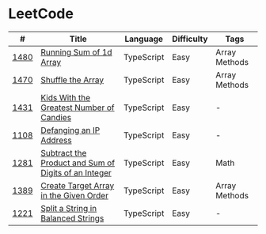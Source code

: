 # LeetCode

| #                        | Title                                                                                                                                       | Language   | Difficulty | Tags          |
| ------------------------ | ------------------------------------------------------------------------------------------------------------------------------------------- | ---------- | ---------- | ------------- |
| [1480](1480/solution.ts) | [Running Sum of 1d Array](https://leetcode.com/problems/running-sum-of-1d-array/)                                                           | TypeScript | Easy       | Array Methods |
| [1470](1470/solution.ts) | [Shuffle the Array](https://leetcode.com/problems/shuffle-the-array/)                                                                       | TypeScript | Easy       | Array Methods |
| [1431](1431/solution.ts) | [Kids With the Greatest Number of Candies](https://leetcode.com/problems/kids-with-the-greatest-number-of-candies/)                         | TypeScript | Easy       | -             |
| [1108](1108/solution.ts) | [Defanging an IP Address](https://leetcode.com/problems/defanging-an-ip-address/)                                                           | TypeScript | Easy       | -             |
| [1281](1281/solution.ts) | [Subtract the Product and Sum of Digits of an Integer](https://leetcode.com/problems/subtract-the-product-and-sum-of-digits-of-an-integer/) | TypeScript | Easy       | Math          |
| [1389](1389/solution.ts) | [Create Target Array in the Given Order](https://leetcode.com/problems/create-target-array-in-the-given-order/)                             | TypeScript | Easy       | Array Methods |
| [1221](1221/solution.ts) | [Split a String in Balanced Strings](https://leetcode.com/problems/split-a-string-in-balanced-strings/)                                     | TypeScript | Easy       | -             |
